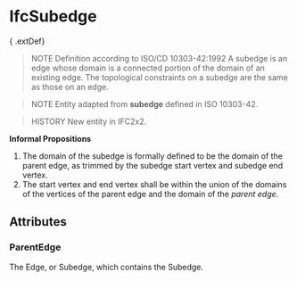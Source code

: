 # IfcSubedge

{ .extDef}<!-- end of definition -->
> NOTE Definition according to ISO/CD 10303-42:1992
> A subedge is an edge whose domain is a connected portion of the domain of an existing edge. The topological constraints on a subedge are the same as those on an edge.

> NOTE Entity adapted from **subedge** defined in ISO 10303-42.

> HISTORY New entity in IFC2x2.

**Informal Propositions**

1. The domain of the subedge is formally defined to be the domain of the parent edge, as trimmed by the subedge start vertex and subedge end vertex.
2. The start vertex and end vertex shall be within the union of the domains of the vertices of the parent edge and the domain of the _parent edge_.

## Attributes

### ParentEdge
The Edge, or Subedge, which contains the Subedge.
